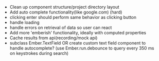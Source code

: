 - Clean up component structure/project directory layout
- Add auto complete functionality(like google.com) (hard)
- clicking enter should perform same behavior as clicking button
- handle loading
- handle errors on retrieval of data so user can react
- Add more 'emberish' functionality, ideally with computed properties
- Cache results from api(recording/mock api)
- subclass Ember.TextField OR create custom text field component to handle autocomplete? (use Ember.run.debounce to query every 350 ms on keystrokes during search)